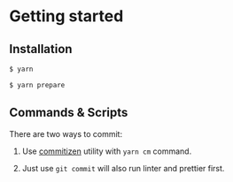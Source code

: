# Getting started

## Installation

```sh
$ yarn

$ yarn prepare
```

## Commands & Scripts

There are two ways to commit:

1. Use [commitizen](https://github.com/commitizen/cz-cli) utility with `yarn cm` command.

2. Just use `git commit` will also run linter and prettier first.
